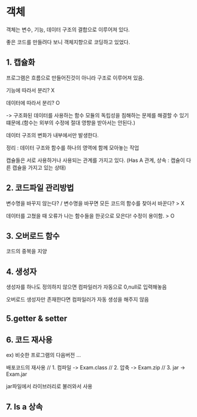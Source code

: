 # 객체

객체는 변수, 기능, 데이터 구조의 결합으로 이루어져 있다.

좋은 코드를 만들려다 보니 객체지향으로 코딩하고 있었다. 

## 1. 캡슐화

프로그램은 흐름으로 만들어진것이 아니라 구조로 이루어져 있음.

기능에 따라서 분리? X

데이터에 따라서 분리? O

-> 구조화된 데이터를 사용하는 함수 모듈의 독립성을 침해하는 문제를 해결할 수 있기 떄문에.(함수는 외부의 수정에 절대 영향을 받아서는 안된다.)

데이터 구조의 변화가 내부에서만 발생한다. 

정리 : 데이터 구조와 함수를 하나의 영역에 함께 모아놓는 작업

캡슐들은 서로 사용하거나 사용되는 관계를 가지고 있다. 
(Has A 관계, 상속 : 캡슐이 다른 캡슐을 가지고 있는 상태)

## 2. 코드파일 관리방법

변수명을 바꾸지 않는다? / 변수명을 바꾸면 모든 코드의 함수를 찾아서 바꾼다? > X

데이터를 고쳤을 때 오류가 나는 함수들을 한곳으로 모은다! 수정이 용이함. > O 


## 3. 오버로드 함수

코드의 중복을 지양

## 4. 생성자

생성자를 하나도 정의하지 않으면 컴파일러가 자동으로 0,null로 입력해놓음 

오버로드 생성자만 존재한다면 컴파일러가 자동 생성을 해주지 않음 

## 5.getter & setter

## 6. 코드 재사용

ex) 비슷한 프로그램의 다음버전 ...

배포코드의 재사용
//  1. 컴파일 -> Exam.class
//	2. 압축 -> Exam.zip
//	3. jar -> Exam.jar

jar파일에서 라이브러리로 불러와서 사용

## 7. Is a 상속

